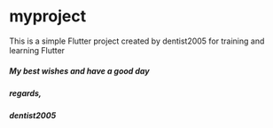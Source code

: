 # myproject
<p> This is a simple Flutter project 
created by dentist2005 for training and learning Flutter </p> 
<h5> My best wishes 
and have a good day </h5>
<h5> regards, </h5>
<h5> dentist2005 </h5>
